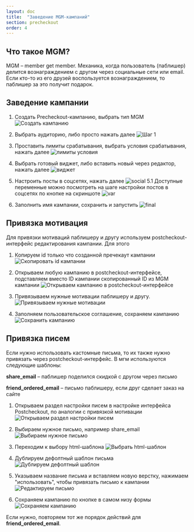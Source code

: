 ```yaml
---
layout: doc
title:  "Заведение MGM-кампаний"
section: precheckout
order: 4
---
```


## Что такое MGM?

MGM – member get member. Механика, когда пользователь (паблишер) делится вознаграждением с другом через социальные сети или email. Если кто-то из его друзей воспользуется
вознаграждением, то паблишер за это получит подарок.

## Заведение кампании

1. Создать Precheckout-кампанию, выбрать тип MGM
![Создать кампанию](https://assets.flocktory.com/uploads/clients/2708/14a798ea-16dd-4705-ab9e-1cffa379b088_step1.png)

2. Выбрать аудиторию, либо просто нажать далее
![Шаг 1](https://assets.flocktory.com/uploads/clients/2708/949d3812-c5a2-4617-b1ea-adb376d6bda2_step-2.png)

3. Проставить лимиты срабатывания, выбрать условия срабатывания, нажать далее
![лимиты условия](https://assets.flocktory.com/uploads/clients/2708/27a0e5c6-02bc-4859-bf2d-812688d8e35c_step-3.png)

4. Выбрать готовый виджет, либо вставить новый через редактор, нажать далее
![виджет](https://assets.flocktory.com/uploads/clients/2708/5136fa21-42a5-4651-8fda-641522e3f8bf_widget.png)

5. Настроить посты в соцсетях, нажать далее
![social](https://assets.flocktory.com/uploads/clients/2708/23e11694-f271-42ab-9ee0-b141bcdd4665_social.png)
5.1 Доступные переменные можно посмотреть на шаге настройки постов в соцсетях по кнопке на скриншоте
![var](https://assets.flocktory.com/uploads/clients/2708/4b89da7d-7840-4daa-96a3-7ebb5498e30e_5.1.png)
6. Заполнить имя кампании, сохранить и запустить
![final](https://assets.flocktory.com/uploads/clients/2708/da297bc9-34fc-46ad-84fb-f5ce135a14df_final.png)


## Привязка мотивация

Для привязки мотиваций паблишеру и другу используем postcheckout-интерфейс редактирования кампании. Для этого

1. Копируем id только что созданной пречекаут кампании
![Скопировать id кампании](https://assets.flocktory.com/uploads/clients/2708/55ecb2c4-651a-4742-84f5-98bc935f6d10_copy_id.png)

2. Открываем любую кампанию в postcheckout-интерфейсе, подставляем вместо ID кампании скопированный ID из MGM кампании
![Открываем кампанию в postcheckout-интерфейсе](https://assets.flocktory.com/uploads/clients/2708/91f7bc40-789f-4665-8a36-04d2128e3b2c_insert_id.png)

3. Привязываем нужные мотивации паблишеру и другу.
![Привязываем нужные мотивации](https://assets.flocktory.com/uploads/clients/2708/75e38398-5ece-431c-be05-6e04e1b65609_rewards.png)

4. Заполняем пользовательское соглашение, сохраняем кампанию
![Сохранить кампанию](https://assets.flocktory.com/uploads/clients/2708/596d72d1-1b73-42cc-9de2-3f23de23b060_savereward.png)


## Привязка писем

Если нужно использовать кастомные письма, то их также нужно привязать через postcheckout-интерфейс. В мгм используются следующие шаблоны:


**share_email** – паблишер поделился скидкой с другом через письмо

**friend_ordered_email** – письмо паблишеру, если друг сделает заказ на сайте



1. Открываем раздел настройки писем в настройке интерфейса Postcheckout, по аналогии с привязкой мотивации
![Открываем раздел настройки писем](https://assets.flocktory.com/uploads/clients/2708/f25f142b-8c71-4a6d-bd28-6fb13fd930c1_emailmanu.png)


2. Выбираем нужное письмо, например share_email
![Выбираем нужное письмо](https://assets.flocktory.com/uploads/clients/2708/78da4ac6-38dd-429b-a731-7ee8673c12fb_chooseemail.png)

3. Переходим к выбору html-шаблона
![Выбрать html-шаблон](https://assets.flocktory.com/uploads/clients/2708/7ec898f6-e75e-446c-a6c8-7d5df8a7ff7b_emailtemplate.png)

4. Дублируем дефолтный шаблон письма
![Дублируем дефолтный шаблон](https://assets.flocktory.com/uploads/clients/2708/3205de0e-264b-4173-8cc0-f33f6354a7e3_dupe.png)

5. Указываем название письма и вставляем новую верстку, нажимаем "использовать", чтобы привязать письмо к кампании
![Редактируем письмо](https://assets.flocktory.com/uploads/clients/2708/4cffa0b3-510c-4508-a3e5-277dcf24a19a_saveemail.png)

6. Сохраняем кампанию по кнопке в самом низу формы
![Сохраняем кампанию](https://assets.flocktory.com/uploads/clients/2708/bc33d1e2-ced8-4614-abc6-f68b3a4d83d3_savemgm.png)

Если нужно, повторяем тот же порядок действий для **friend_ordered_email**.
